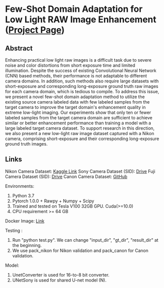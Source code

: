 # Few-Shot Domain Adaptation for Low Light RAW Image Enhancement ([Project Page](https://val.cds.iisc.ac.in/HDR/BMVC21/index.html))
  
## Abstract
Enhancing practical low light raw images is a difficult task due to severe noise and color distortions from short exposure time and limited illumination. Despite the success of existing Convolutional Neural Network (CNN) based methods, their performance is not adaptable to different camera domains. In addition, such methods also require large datasets with short-exposure and corresponding long-exposure ground truth raw images for each camera domain, which is tedious to compile. To address this issue, we present a novel few-shot domain adaptation method to utilize the existing source camera labeled data with few labeled samples from the target camera to improve the target domain's enhancement quality in extreme low-light imaging. Our experiments show that only ten or fewer labeled samples from the target camera domain are sufficient to achieve similar or better enhancement performance than training a model with a large labeled target camera dataset. To support research in this direction, we also present a new low-light raw image dataset captured with a Nikon camera, comprising short-exposure and their corresponding long-exposure ground truth images.

## Links
Nikon Camera Dataset: [Kaggle Link]()
Sony Camera Dataset (SID): [Drive](https://storage.googleapis.com/isl-datasets/SID/Sony.zip)
Fuji Camera Dataset (SID): [Drive](https://storage.googleapis.com/isl-datasets/SID/Fuji.zip)
Canon Camera Dataset: [GitHub](https://github.com/jconenna/Canon-6D-Datasets-For-Learning-to-See-in-the-Dark)

Environments:
1. Python 3.7
2. Pytorch 1.0.0 + Rawpy + Numpy + Scipy
3. Trained and tested on Tesla V100 32GB GPU. Cuda(>=10.0)
4. CPU requirement >= 64 GB

Docker Image: [Link](https://hub.docker.com/r/vvinodhub/midnight)

Testing :
1. Run "python test.py". We can change "input_dir", "gt_dir", "result_dir" at the beginning.
2. We use pack_nikon for Nikon validation and pack_canon for Canon validation.

Model:
1. UnetConverter is used for 16-to-8 bit converter.
2. UNetSony is used for shared U-net model (N).
